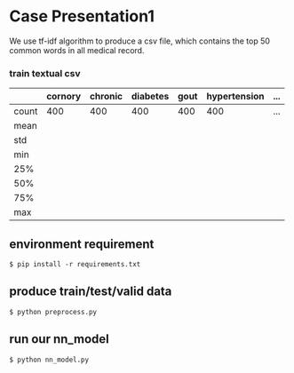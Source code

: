 # Case Presentation1

We use tf-idf algorithm to produce a csv file, which contains the top 50 common words in all medical record.

### train textual csv
| | cornory | chronic | diabetes | gout | hypertension | ... |
|---|---|---|---|---|---|---|
| count | 400 | 400 | 400 | 400 | 400 | ... | 
| mean |
| std |
| min|
| 25%|
| 50%|
| 75%|
| max|

## environment requirement
`$ pip install -r requirements.txt`

## produce train/test/valid data
`$ python preprocess.py`

## run our nn_model
`$ python nn_model.py`
